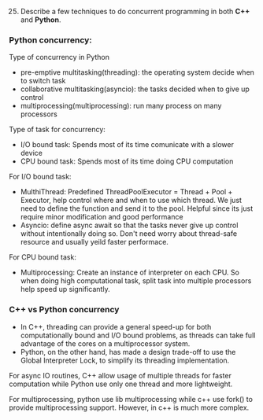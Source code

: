 25.  Describe a few techniques to do concurrent programming in both **C++** and **Python**.

### Python concurrency:
Type of concurrency in Python
+ pre-emptive multitasking(threading): the operating system decide when to switch task
+ collaborative multitasking(asyncio): the tasks decided when to give up control
+ multiprocessing(multiprocessing): run many process on many processors

Type of task for concurrency:
- I/O bound task: Spends most of its time comunicate with a slower device
- CPU bound task: Spends most of its time doing CPU computation

For I/O bound task: 
- MulthiThread: Predefined ThreadPoolExecutor = Thread + Pool + Executor, help control where and when to use which thread. We just need to define the function and send it to the pool. Helpful since its just require minor modification and good performance
- Asyncio: define async await so that the tasks never give up control without intentionally doing so. Don't need worry about thread-safe resource and usually yeild faster performace.

For CPU bound task:
- Multiprocessing: Create an instance of interpreter on each CPU. So when doing high computational task, split task into multiple processors help speed up significantly.


### C++ vs Python concurrency
- In C++, threading can provide a general speed-up for both computationally bound and I/O bound problems, as threads can take full advantage of the cores on a multiprocessor system.
- Python, on the other hand, has made a design trade-off to use the Global Interpreter Lock, to simplify its threading implementation.

For async IO routines, C++ allow usage of multiple threads for faster computation while Python use only one thread and more lightweight.

For multiprocessing, python use lib multiprocessing while c++ use fork() to provide multiprocessing support. However, in c++ is much more complex.